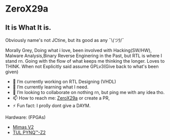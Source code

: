 # ZeroX29a
## It is What It is. 

Obviously name's not JCtine, but its good as any  ¯\\_(ツ)_/¯  

Morally Grey, Doing what i love, been involved with Hacking(SW/HW), Malware Analysis,Binary Reverse Enginering in the Past, but RTL is where I stand rn.
Going with the flow of what keeps me thinking the longer. Loves to THINK. When not Explicitly said assume GPLv3(Give back to what's been given)



- 🔭 I’m currently working on RTL Designing (VHDL)
- 🌱 I’m currently learning what I need.
- 👯 I’m looking to collaborate on nothing rn, but ping me with any idea tho.
- 📫 How to reach me: [ZeroX29a](https://t.me/zerox29a) or create a PR,
- ⚡ Fun fact: I prolly dont give a DAYM.


Hardware: (FPGAs)

 * [Mimas V2](https://numato.com/product/mimas-v2-spartan-6-fpga-development-board-with-ddr-sdram/)
 * [TUL PYNQ™-Z2](https://www.tulembedded.com/FPGA/ProductsPYNQ-Z2.html)
